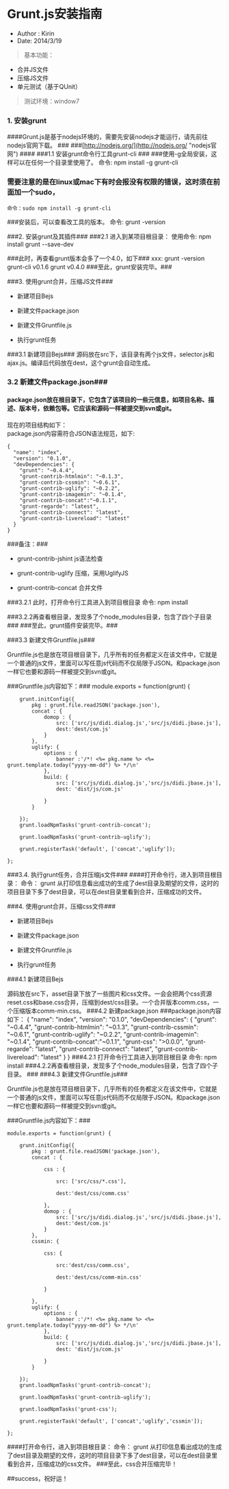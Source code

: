 # Grunt.js安装指南 #

- Author : Kirin
- Date: 2014/3/19


> 基本功能：

- 合并JS文件
- 压缩JS文件
- 单元测试（基于QUnit）

> 测试环境：window7


### 1. 安装grunt ###
####Grunt.js是基于nodejs环境的，需要先安装nodejs才能运行，请先前往nodejs官网下载。 ###
###[http://nodejs.org/](http://nodejs.org/ "nodejs官网") ####
###1.1 安装grunt命令行工具grunt-cli ###
###使用-g全局安装，这样可以在任何一个目录里使用了。
	命令: npm install -g grunt-cli
### 需要注意的是在linux或mac下有时会报没有权限的错误，这时须在前面加一个sudo，
	命令：sudo npm install -g grunt-cli
###安装后，可以查看改工具的版本。
	命令: grunt -version

###2. 安装grunt及其插件###
###2.1 进入到某项目根目录：
	使用命令: npm install grunt --save-dev

###此时，再查看grunt版本会多了一个4.0，如下###
	xxx: grunt -version
		 grunt-cli v0.1.6
		 grunt v0.4.0
###至此，grunt安装完毕。###

###3. 使用grunt合并，压缩JS文件###
- 新建项目Bejs

- 新建文件package.json

- 新建文件Gruntfile.js

- 执行grunt任务

###3.1 新建项目Bejs###
源码放在src下，该目录有两个js文件，selector.js和ajax.js。编译后代码放在dest，这个grunt会自动生成。
### 3.2 新建文件package.json###
#### package.json放在根目录下，它包含了该项目的一些元信息，如项目名称、描述、版本号，依赖包等。它应该和源码一样被提交到svn或git。
现在的项目结构如下：    
package.json内容需符合JSON语法规范，如下:
 	
	{
	  "name": "index",
	  "version": "0.1.0",
	  "devDependencies": {
	    "grunt": "~0.4.4",
	    "grunt-contrib-htmlmin": "~0.1.3",
	    "grunt-contrib-cssmin": "~0.6.1",
	    "grunt-contrib-uglify": "~0.2.2",
	    "grunt-contrib-imagemin": "~0.1.4",
	    "grunt-contrib-concat":"~0.1.1",
	    "grunt-regarde": "latest",
	    "grunt-contrib-connect": "latest",
	    "grunt-contrib-livereload": "latest"
	  }
	}

###备注：###
- grunt-contrib-jshint js语法检查 

- grunt-contrib-uglify 压缩，采用UglifyJS

- grunt-contrib-concat 合并文件

###3.2.1 此时，打开命令行工具进入到项目根目录
	命令: npm install

###3.2.2再查看根目录，发现多了个node_modules目录，包含了四个子目录 ###
###至此，grunt插件安装完毕。###

###3.3 新建文件Gruntfile.js###

Gruntfile.js也是放在项目根目录下，几乎所有的任务都定义在该文件中，它就是一个普通的js文件，里面可以写任意js代码而不仅局限于JSON。和package.json一样它也要和源码一样被提交到svn或git。

###Gruntfile.js内容如下：###
    module.exports = function(grunt) {
   
	    grunt.initConfig({
	        pkg : grunt.file.readJSON('package.json'),
	        concat : {
	            domop : {
	                src: ['src/js/didi.dialog.js','src/js/didi.jbase.js'],
	                dest:'dest/com.js'
	            }
	        },
	        uglify: {
	            options : {
	                banner :'/*! <%= pkg.name %> <%= grunt.template.today("yyyy-mm-dd") %> */\n'
	            },
	            build: {
	                src: ['src/js/didi.dialog.js','src/js/didi.jbase.js'],
	                dest: 'dist/js/com.js'
	                
	            }
	        }
	
	    });
	    grunt.loadNpmTasks('grunt-contrib-concat');
	
	    grunt.loadNpmTasks('grunt-contrib-uglify');
	    
	    grunt.registerTask('default', ['concat','uglify']);
	
	};

###3.4. 执行grunt任务，合并压缩js文件###
####打开命令行，进入到项目根目录：
	命令： grunt
从打印信息看出成功的生成了dest目录及期望的文件，这时的项目目录下多了dest目录，可以在dest目录里看到合并，压缩成功的文件。

###4. 使用grunt合并，压缩css文件###
- 新建项目Bejs

- 新建文件package.json

- 新建文件Gruntfile.js

- 执行grunt任务

###4.1 新建项目Bejs

源码放在src下，asset目录下放了一些图片和css文件。一会会把两个css资源reset.css和base.css合并，压缩到dest/css目录。一个合并版本comm.css，一个压缩版本comm-min.css。
###4.2 新建package.json
###package.json内容如下：
	{
	  "name": "index",
	  "version": "0.1.0",
	  "devDependencies": {
	    "grunt": "~0.4.4",
	    "grunt-contrib-htmlmin": "~0.1.3",
	    "grunt-contrib-cssmin": "~0.6.1",
	    "grunt-contrib-uglify": "~0.2.2",
	    "grunt-contrib-imagemin": "~0.1.4",
	    "grunt-contrib-concat":"~0.1.1",
	    "grunt-css":  ">0.0.0",
	    "grunt-regarde": "latest",
	    "grunt-contrib-connect": "latest",
	    "grunt-contrib-livereload": "latest"
	  }
	}
###4.2.1 打开命令行工具进入到项目根目录
	命令: npm install
###4.2.2再查看根目录，发现多了个node_modules目录，包含了四个子目录。 ###
###4.3 新建文件Gruntfile.js###

Gruntfile.js也是放在项目根目录下，几乎所有的任务都定义在该文件中，它就是一个普通的js文件，里面可以写任意js代码而不仅局限于JSON。和package.json一样它也要和源码一样被提交到svn或git。

###Gruntfile.js内容如下：###

	module.exports = function(grunt) {
   
	    grunt.initConfig({
	        pkg : grunt.file.readJSON('package.json'),
	        concat : {
	
	            css : {
	
	                src: ['src/css/*.css'],
	
	                dest:'dest/css/comm.css'
	
	            },
	            domop : {
	                src: ['src/js/didi.dialog.js','src/js/didi.jbase.js'],
	                dest:'dest/com.js'
	            }
	        },
	        cssmin: {
	
	            css: {
	
	                src:'dest/css/comm.css',
	
	                dest:'dest/css/comm-min.css'
	
	            }
	
	        },
	        uglify: {
	            options : {
	                banner :'/*! <%= pkg.name %> <%= grunt.template.today("yyyy-mm-dd") %> */\n'
	            },
	            build: {
	                src: ['src/js/didi.dialog.js','src/js/didi.jbase.js'],
	                dest: 'dist/js/com.js'
	                
	            }
	        }
	
	    });
	    grunt.loadNpmTasks('grunt-contrib-concat');
	
	    grunt.loadNpmTasks('grunt-contrib-uglify');
	    
	    grunt.loadNpmTasks('grunt-css');
	
	    grunt.registerTask('default', ['concat','uglify','cssmin']);
	
	};
####打开命令行，进入到项目根目录：
	命令： grunt
从打印信息看出成功的生成了dest目录及期望的文件，这时的项目目录下多了dest目录，可以在dest目录里看到合并，压缩成功的css文件。
###至此，css合并压缩完毕！

##success，祝好运！

